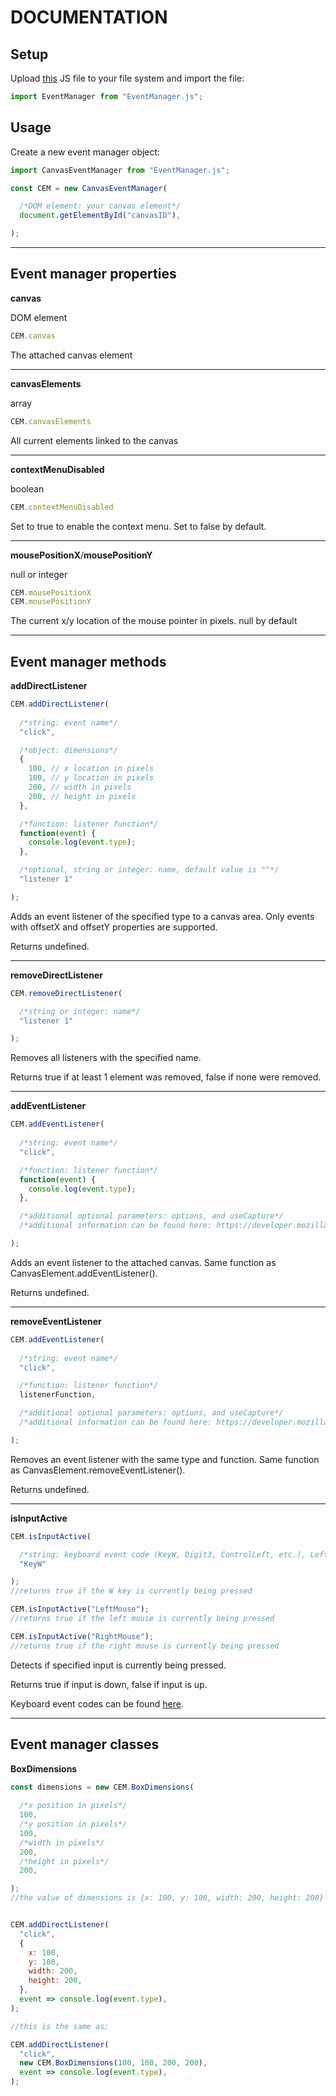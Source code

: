 # **DOCUMENTATION**

## Setup

Upload [this](https://Canvas-event-manager.lilpeen.repl.co/EventManager.js) JS file to your file system and import the file:
```js
import EventManager from "EventManager.js";
```

## Usage

Create a new event manager object:
```js
import CanvasEventManager from "EventManager.js";

const CEM = new CanvasEventManager(

  /*DOM element: your canvas element*/
  document.getElementById("canvasID"),

);
```

---

## Event manager properties

**canvas**

DOM element
```js
CEM.canvas
```
The attached canvas element

---

**canvasElements**

array
```js
CEM.canvasElements
```
All current elements linked to the canvas

---

**contextMenuDisabled**

boolean
```js
CEM.contextMenuDisabled
```
Set to true to enable the context menu. Set to false by default.

---

**mousePositionX**/**mousePositionY**

null or integer
```js
CEM.mousePositionX
CEM.mousePositionY
```
The current x/y location of the mouse pointer in pixels. null by default

---

## Event manager methods

**addDirectListener**
```js
CEM.addDirectListener(
  
  /*string: event name*/
  "click",

  /*object: dimensions*/
  {
    100, // x location in pixels
    100, // y location in pixels
    200, // width in pixels
    200, // height in pixels
  },

  /*function: listener function*/
  function(event) {
    console.log(event.type);
  },

  /*optional, string or integer: name, default value is ""*/
  "listener 1"

);
```
Adds an event listener of the specified type to a canvas area. Only events with offsetX and offsetY properties are supported.

Returns undefined.

---

**removeDirectListener**
```js
CEM.removeDirectListener(

  /*string or integer: name*/
  "listener 1"

);
```
Removes all listeners with the specified name.

Returns true if at least 1 element was removed, false if none were removed.

---

**addEventListener**
```js
CEM.addEventListener(
  
  /*string: event name*/ 
  "click",

  /*function: listener function*/
  function(event) {
    console.log(event.type);
  },

  /*additional optional parameters: options, and useCapture*/
  /*additional information can be found here: https://developer.mozilla.org/en-US/docs/Web/API/EventTarget/addEventListener*/

);
```
Adds an event listener to the attached canvas. Same function as CanvasElement.addEventListener().

Returns undefined.

---

**removeEventListener**
```js
CEM.addEventListener(
  
  /*string: event name*/ 
  "click",

  /*function: listener function*/
  listenerFunction,

  /*additional optional parameters: options, and useCapture*/
  /*additional information can be found here: https://developer.mozilla.org/en-US/docs/Web/API/EventTarget/removeEventListener*/

);
```
Removes an event listener with the same type and function. Same function as CanvasElement.removeEventListener().

Returns undefined.

---

**isInputActive**
```js
CEM.isInputActive(

  /*string: keyboard event code (KeyW, Digit3, ControlLeft, etc.), LeftMouse or RightMouse*/
  "KeyW"

);
//returns true if the W key is currently being pressed

CEM.isInputActive("LeftMouse");
//returns true if the left mouse is currently being pressed

CEM.isInputActive("RightMouse");
//returns true if the right mouse is currently being pressed
```
Detects if specified input is currently being pressed.

Returns true if input is down, false if input is up.

Keyboard event codes can be found [here](https://keycode.info/).

---

## Event manager classes

**BoxDimensions**
```js
const dimensions = new CEM.BoxDimensions(
  
  /*x position in pixels*/
  100,
  /*y position in pixels*/
  100,
  /*width in pixels*/
  200,
  /*height in pixels*/
  200,

);
//the value of dimensions is {x: 100, y: 100, width: 200, height: 200}


CEM.addDirectListener(
  "click",
  {
    x: 100,
    y: 100,
    width: 200,
    height: 200,
  },
  event => console.log(event.type),
);

//this is the same as:

CEM.addDirectListener(
  "click",
  new CEM.BoxDimensions(100, 100, 200, 200),
  event => console.log(event.type),
);
```